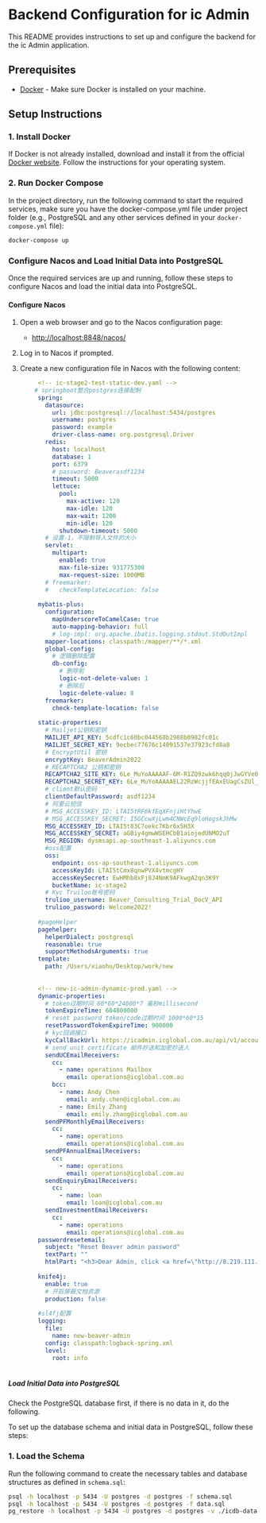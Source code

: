 # Backend Configuration for ic Admin

This README provides instructions to set up and configure the backend for the ic Admin application.

## Prerequisites

- [Docker](https://docs.docker.com/get-docker/) - Make sure Docker is installed on your machine.

## Setup Instructions

### 1. Install Docker

If Docker is not already installed, download and install it from the official [Docker website](https://docs.docker.com/get-docker/). Follow the instructions for your operating system.

### 2. Run Docker Compose

In the project directory, run the following command to start the required services, make sure you have the docker-compose.yml file under project folder (e.g., PostgreSQL and any other services defined in your `docker-compose.yml` file):

```bash
docker-compose up
```

### Configure Nacos and Load Initial Data into PostgreSQL

Once the required services are up and running, follow these steps to configure Nacos and load the initial data into PostgreSQL.

#### Configure Nacos

1. Open a web browser and go to the Nacos configuration page:
   - [http://localhost:8848/nacos/](http://localhost:8848/nacos/)

2. Log in to Nacos if prompted.
3. Create a new configuration file in Nacos with the following content:

   ```yaml
        <!-- ic-stage2-test-static-dev.yaml -->
       # springboot整合postgres连接配制
        spring:
          datasource:
            url: jdbc:postgresql://localhost:5434/postgres
            username: postgres
            password: example
            driver-class-name: org.postgresql.Driver
          redis:
            host: localhost
            database: 1
            port: 6379
            # password: Beaverasdf1234
            timeout: 5000
            lettuce:
              pool:
                max-active: 120
                max-idle: 120
                max-wait: 1200
                min-idle: 120
              shutdown-timeout: 5000
          # 设置-1，不限制导入文件的大小
          servlet: 
            multipart: 
              enabled: true
              max-file-size: 931775308
              max-request-size: 1000MB
          # freemarker:
          #   checkTemplateLocation: false
        
        mybatis-plus:
          configuration:
            mapUnderscoreToCamelCase: true
            auto-mapping-behavior: full
            # log-impl: org.apache.ibatis.logging.stdout.StdOutImpl
          mapper-locations: classpath:/mapper/**/*.xml
          global-config:
            # 逻辑删除配置
            db-config:
              # 删除前
              logic-not-delete-value: 1
              # 删除后
              logic-delete-value: 0
          freemarker: 
            check-template-location: false
        
        static-properties:
          # Mailjet公钥和密钥
          MAILJET_API_KEY: 5cdfc1c60bc044568b2988b0982fc01c
          MAILJET_SECRET_KEY: 9ecbec77676c14091537e37923cfd8a8
          # EncryptUtil 密钥
          encryptKey: BeaverAdmin2022
          # RECAPTCHA2 公钥和密钥
          RECAPTCHA2_SITE_KEY: 6Le_MuYoAAAAAF-6M-R1ZQ9zwk6hqq0jJwGYVe0b
          RECAPTCHA2_SECRET_KEY: 6Le_MuYoAAAAAEL22RzWcjjfEAxEUagCsZUl_1WX
          # client默认密码
          clientDefaultPassword: asdf1234
          # 阿里云短信
          # MSG_ACCESSKEY_ID: LTAI5tRF6kfEqXFnjiHtYhwE
          # MSG_ACCESSKEY_SECRET: I5GCcwXjLwm4CNWcEq9loHogskJhMw
          MSG_ACCESSKEY_ID: LTAI5t83C7oekc7Kbr6x5H3X
          MSG_ACCESSKEY_SECRET: aGBiy4gmwWSEHCbB1aiojedUNMO2uT
          MSG_REGION: dysmsapi.ap-southeast-1.aliyuncs.com
          #oss配置
          oss:
            endpoint: oss-ap-southeast-1.aliyuncs.com
            accessKeyId: LTAI5tCmx8qnwPVX4vtmcgHY
            accessKeySecret: EwHMhb8xFj8J4NmK9AFkwgA2qn3K9Y
            bucketName: ic-stage2
          # Kyc Truiloo账号密码
          trulioo_username: Beaver_Consulting_Trial_DocV_API
          trulioo_password: Welcome2022!
        
        #pageHelper
        pagehelper: 
          helperDialect: postgresql
          reasonable: true
          supportMethodsArguments: true
        template:
          path: /Users/xiaohu/Desktop/work/new
          
          
        <!-- new-ic-admin-dynamic-prod.yaml -->
        dynamic-properties: 
          # token过期时间 60*60*24000*7 毫秒millisecond
          tokenExpireTime: 604800000
          # reset password token/code过期时间 1000*60*15
          resetPasswordTokenExpireTime: 900000
          # kyc回调接口
          kycCallBackUrl: https://icadmin.icglobal.com.au/api/v1/account/kyc-callBack
          # send unit certificate 邮件抄送和加密抄送人
          sendUCEmailReceivers:
            cc:
              - name: operations Mailbox
                email: operations@icglobal.com.au
            bcc:
              - name: Andy Chen
                email: andy.chen@icglobal.com.au
              - name: Emily Zhang
                email: emily.zhang@icglobal.com.au
          sendPFMonthlyEmailReceivers:
            cc:
              - name: operations
                email: operations@icglobal.com.au
          sendPFAnnualEmailReceivers:
            cc:
              - name: operations
                email: operations@icglobal.com.au
          sendEnquiryEmailReceivers:
            cc:
              - name: loan
                email: loan@icglobal.com.au
          sendInvestmentEmailReceivers:
            cc:
              - name: operations
                email: operations@icglobal.com.au
        passwordresetemail:
          subject: "Reset Beaver admin password"
          textPart: ""
          htmlPart: "<h3>Dear Admin, click <a href=\"http://8.219.111.81/#/login?type=reset&pwdResetToken={passwordResetToken}\">here</a> to reset password</h3>"
        
        knife4j:
          enable: true
          # 开启屏蔽文档资源
          production: false
        
        #sl4fj配置
        logging:
          file:
            name: new-beaver-admin
          config: classpath:logback-spring.xml
          level:
            root: info
          
    ```
    
##### Load Initial Data into PostgreSQL

Check the PostgreSQL database first, if there is no data in it, do the following.

To set up the database schema and initial data in PostgreSQL, follow these steps:

### 1. Load the Schema

Run the following command to create the necessary tables and database structures as defined in `schema.sql`:

```bash
psql -h localhost -p 5434 -U postgres -d postgres -f schema.sql
psql -h localhost -p 5434 -U postgres -d postgres -f data.sql
pg_restore -h localhost -p 5434 -U postgres -d postgres -v ./icdb-data.backup
```

